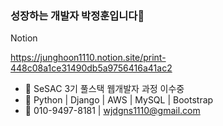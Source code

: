 ### 성장하는 개발자 박정훈입니다👋

Notion

https://junghoon1110.notion.site/print-448c08a1ce31490db5a9756416a41ac2

- 🔭 SeSAC 3기 풀스택 웹개발자 과정 이수중
- 🌱 Python | Django | AWS | MySQL | Bootstrap
- 💬 010-9497-8181 | wjdgns1110@gmail.com
